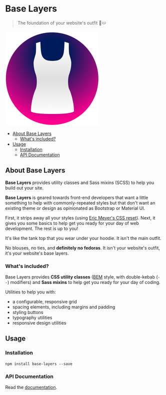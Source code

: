 
# Base Layers

> The foundation of your website's outfit 👙🩲

<img width="300px" src="https://github.com/tinacious/base-layers/raw/main/assets/tank-top.png" />

- [About Base Layers](#about-base-layers)
  - [What's included?](#whats-included)
- [Usage](#usage)
  - [Installation](#installation)
  - [API Documentation](#api-documentation)

## About Base Layers

**Base Layers** provides utility classes and Sass mixins (SCSS) to help you build out your site.

**Base Layers** is geared towards front-end developers that want a little something to help with commonly-repeated styles but that don't want an existing theme or design as opinionated as Bootstrap or Material UI.

First, it strips away all your styles (using [Eric Meyer's CSS reset](https://meyerweb.com/eric/tools/css/reset/)). Next, it gives you some basics to help get you ready for your day of web development. The rest is up to you!

It's like the tank top that you wear under your hoodie. It isn't the main outfit.

No blouses, no ties, and **definitely no fedoras**. It isn't your website's outfit, it's your website's base layers.


### What's included?

Base Layers provides **CSS utility classes** ([BEM](https://blog.tinaciousdesign.com/bem-css-scalable-maintainable) style, with double-kebab (`--`) modifiers) and **Sass mixins** to help get you ready for your day of coding.

Utilities to help you with:

- a configurable, responsive grid
- spacing elements, including margins and padding
- styling buttons
- typography utilities
- responsive design utilities


## Usage

### Installation

    npm install base-layers --save

### API Documentation

Read the [documentation](https://github.com/tinacious/base-layers/blob/main/DOCS.md).
